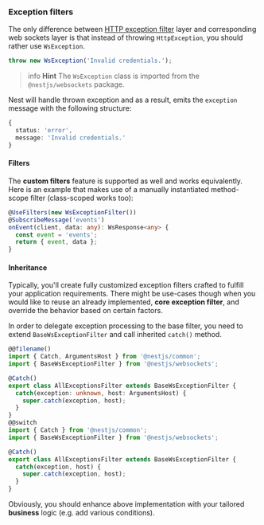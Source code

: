 ### Exception filters

The only difference between [HTTP exception filter](/exception-filters) layer and corresponding web sockets layer is that instead of throwing `HttpException`, you should rather use `WsException`.

```typescript
throw new WsException('Invalid credentials.');
```

> info **Hint** The `WsException` class is imported from the `@nestjs/websockets` package.

Nest will handle thrown exception and as a result, emits the `exception` message with the following structure:

```typescript
{
  status: 'error',
  message: 'Invalid credentials.'
}
```

#### Filters

The **custom filters** feature is supported as well and works equivalently. Here is an example that makes use of a manually instantiated method-scope filter (class-scoped works too):

```typescript
@UseFilters(new WsExceptionFilter())
@SubscribeMessage('events')
onEvent(client, data: any): WsResponse<any> {
  const event = 'events';
  return { event, data };
}
```

#### Inheritance

Typically, you'll create fully customized exception filters crafted to fulfill your application requirements. There might be use-cases though when you would like to reuse an already implemented, **core exception filter**, and override the behavior based on certain factors.

In order to delegate exception processing to the base filter, you need to extend `BaseWsExceptionFilter` and call inherited `catch()` method.

```typescript
@@filename()
import { Catch, ArgumentsHost } from '@nestjs/common';
import { BaseWsExceptionFilter } from '@nestjs/websockets';

@Catch()
export class AllExceptionsFilter extends BaseWsExceptionFilter {
  catch(exception: unknown, host: ArgumentsHost) {
    super.catch(exception, host);
  }
}
@@switch
import { Catch } from '@nestjs/common';
import { BaseWsExceptionFilter } from '@nestjs/websockets';

@Catch()
export class AllExceptionsFilter extends BaseWsExceptionFilter {
  catch(exception, host) {
    super.catch(exception, host);
  }
}
```

Obviously, you should enhance above implementation with your tailored **business** logic (e.g. add various conditions).
